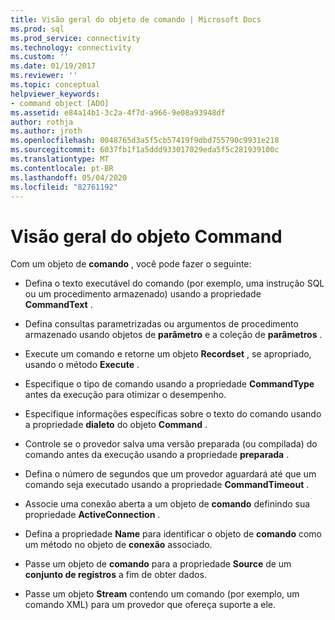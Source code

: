 ```yaml
---
title: Visão geral do objeto de comando | Microsoft Docs
ms.prod: sql
ms.prod_service: connectivity
ms.technology: connectivity
ms.custom: ''
ms.date: 01/19/2017
ms.reviewer: ''
ms.topic: conceptual
helpviewer_keywords:
- command object [ADO]
ms.assetid: e84a14b1-3c2a-4f7d-a966-9e08a93948df
author: rothja
ms.author: jroth
ms.openlocfilehash: 0048765d3a5f5cb57419f9dbd755790c9931e218
ms.sourcegitcommit: 6037fb1f1a5ddd933017029eda5f5c281939100c
ms.translationtype: MT
ms.contentlocale: pt-BR
ms.lasthandoff: 05/04/2020
ms.locfileid: "82761192"
---
```

# <a name="command-object-overview"></a>Visão geral do objeto Command
Com um objeto de **comando** , você pode fazer o seguinte:  
  
-   Defina o texto executável do comando (por exemplo, uma instrução SQL ou um procedimento armazenado) usando a propriedade **CommandText** .  
  
-   Defina consultas parametrizadas ou argumentos de procedimento armazenado usando objetos de **parâmetro** e a coleção de **parâmetros** .  
  
-   Execute um comando e retorne um objeto **Recordset** , se apropriado, usando o método **Execute** .  
  
-   Especifique o tipo de comando usando a propriedade **CommandType** antes da execução para otimizar o desempenho.  
  
-   Especifique informações específicas sobre o texto do comando usando a propriedade **dialeto** do objeto **Command** .  
  
-   Controle se o provedor salva uma versão preparada (ou compilada) do comando antes da execução usando a propriedade **preparada** .  
  
-   Defina o número de segundos que um provedor aguardará até que um comando seja executado usando a propriedade **CommandTimeout** .  
  
-   Associe uma conexão aberta a um objeto de **comando** definindo sua propriedade **ActiveConnection** .  
  
-   Defina a propriedade **Name** para identificar o objeto de **comando** como um método no objeto de **conexão** associado.  
  
-   Passe um objeto de **comando** para a propriedade **Source** de um **conjunto de registros** a fim de obter dados.  
  
-   Passe um objeto **Stream** contendo um comando (por exemplo, um comando XML) para um provedor que ofereça suporte a ele.
